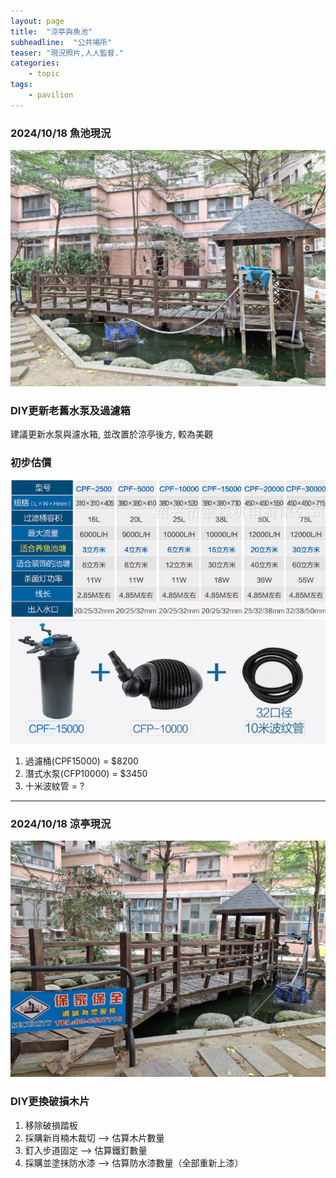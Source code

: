 ```yaml
---
layout: page
title:  "涼亭與魚池"
subheadline:  "公共場所"
teaser: "現況照片,人人監督."
categories:
    - topic
tags:
    - pavilion
---
```


### 2024/10/18 魚池現況
![](https://github.com/coconutcity30050/community27/blob/gh-pages/assets/place/%E6%B6%BC%E4%BA%AD_%E6%AD%A3%E9%9D%A2_20241018.jpg?raw=true)

### DIY更新老舊水泵及過濾箱
建議更新水泵與濾水箱, 並改置於涼亭後方, 較為美觀

### 初步估價
![](https://github.com/coconutcity30050/community27/blob/gh-pages/assets/place/fishpond-filter-spec.png?raw=true)
![](https://github.com/coconutcity30050/community27/blob/gh-pages/assets/place/filter-pump-pipe.png?raw=true)
1. 過濾桶(CPF15000) = $8200
2. 潛式水泵(CFP10000) = $3450 
3. 十米波紋管 = ?

---
### 2024/10/18 涼亭現況 
![](https://github.com/coconutcity30050/community27/blob/gh-pages/assets/place/%E6%B6%BC%E4%BA%AD_%E6%AD%A5%E9%81%93_20241018.jpg?raw=true)

### DIY更換破損木片

1. 移除破損踏板
2. 採購新肖楠木裁切 --> 估算木片數量
3. 釘入步道固定 --> 估算鐵釘數量
4. 採購並塗抹防水漆 --> 估算防水漆數量（全部重新上漆）

